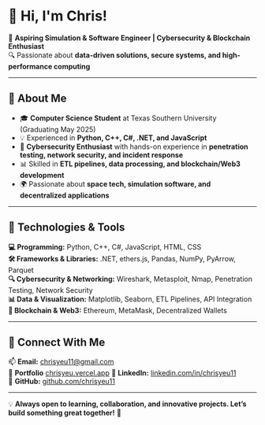# 👋 Hi, I'm Chris!

🚀 **Aspiring Simulation & Software Engineer | Cybersecurity & Blockchain Enthusiast**  
🔍 Passionate about **data-driven solutions, secure systems, and high-performance computing**  

---

## 🔹 About Me  
- 🎓 **Computer Science Student** at Texas Southern University (Graduating May 2025)  
- 💡 Experienced in **Python, C++, C#, .NET, and JavaScript**  
- 🔐 **Cybersecurity Enthusiast** with hands-on experience in **penetration testing, network security, and incident response**  
- 📊 Skilled in **ETL pipelines, data processing, and blockchain/Web3 development**  
- 🌍 Passionate about **space tech, simulation software, and decentralized applications**  

---
## 🔹 Technologies & Tools  
**💻 Programming:** Python, C++, C#, JavaScript, HTML, CSS  
**🛠️ Frameworks & Libraries:** .NET, ethers.js, Pandas, NumPy, PyArrow, Parquet  
**🔍 Cybersecurity & Networking:** Wireshark, Metasploit, Nmap, Penetration Testing, Network Security  
**📊 Data & Visualization:** Matplotlib, Seaborn, ETL Pipelines, API Integration  
**🚀 Blockchain & Web3:** Ethereum, MetaMask, Decentralized Wallets  

---

## 🔹 Connect With Me  
📫 **Email:** chrisyeu11@gmail.com  
🔗 **Portfolio** [chrisyeu.vercel.app](https://chrisyeu.vercel.app)
🔗 **LinkedIn:** [linkedin.com/in/chrisyeu11](https://linkedin.com/in/chrisyeu11)  
🔗 **GitHub:** [github.com/chrisyeu11](https://github.com/chrisyeu11)  

---

💡 **Always open to learning, collaboration, and innovative projects. Let’s build something great together!** 🚀
